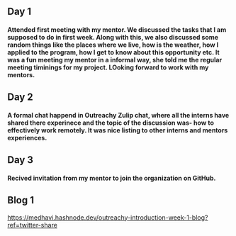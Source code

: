 ## Day 1
#### Attended first meeting with my mentor. We discussed the tasks that I am supposed to do in first week. Along with this, we also discussed some random things like the places where we live, how is the weather, how I applied to the program, how I get to know about this opportunity etc. It was a fun meeting my mentor in a informal way, she told me the regular meeting timinings for my project. LOoking forward to work with my mentors.

## Day 2
#### A formal chat happend in Outreachy Zulip chat, where all the interns have shared there experinece and the topic of the discussion was- how to effectively work remotely. It was nice listing to other interns and mentors experiences.

## Day 3
#### Recived invitation from my mentor to join the organization on GitHub.

## Blog 1
https://medhavi.hashnode.dev/outreachy-introduction-week-1-blog?ref=twitter-share
